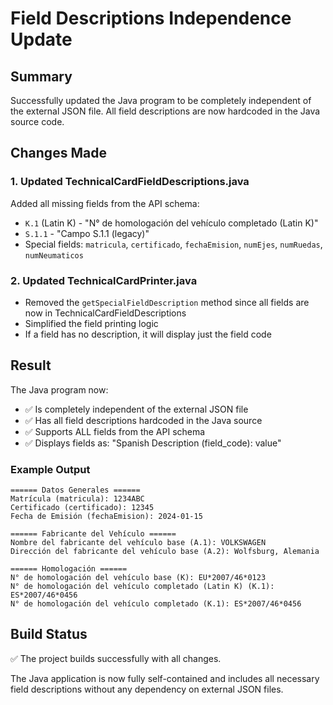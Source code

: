 # Field Descriptions Independence Update

## Summary

Successfully updated the Java program to be completely independent of the external JSON file. All field descriptions are now hardcoded in the Java source code.

## Changes Made

### 1. Updated TechnicalCardFieldDescriptions.java

Added all missing fields from the API schema:
- `K.1` (Latin K) - "N° de homologación del vehículo completado (Latin K)"
- `S.1.1` - "Campo S.1.1 (legacy)"
- Special fields: `matricula`, `certificado`, `fechaEmision`, `numEjes`, `numRuedas`, `numNeumaticos`

### 2. Updated TechnicalCardPrinter.java

- Removed the `getSpecialFieldDescription` method since all fields are now in TechnicalCardFieldDescriptions
- Simplified the field printing logic
- If a field has no description, it will display just the field code

## Result

The Java program now:
- ✅ Is completely independent of the external JSON file
- ✅ Has all field descriptions hardcoded in the Java source
- ✅ Supports ALL fields from the API schema
- ✅ Displays fields as: "Spanish Description (field_code): value"

### Example Output

```
====== Datos Generales ======
Matrícula (matricula): 1234ABC
Certificado (certificado): 12345
Fecha de Emisión (fechaEmision): 2024-01-15

====== Fabricante del Vehículo ======
Nombre del fabricante del vehículo base (A.1): VOLKSWAGEN
Dirección del fabricante del vehículo base (A.2): Wolfsburg, Alemania

====== Homologación ======
N° de homologación del vehículo base (K): EU*2007/46*0123
N° de homologación del vehículo completado (Latin K) (K.1): ES*2007/46*0456
N° de homologación del vehículo completado (Κ.1): ES*2007/46*0456
```

## Build Status

✅ The project builds successfully with all changes.

The Java application is now fully self-contained and includes all necessary field descriptions without any dependency on external JSON files.